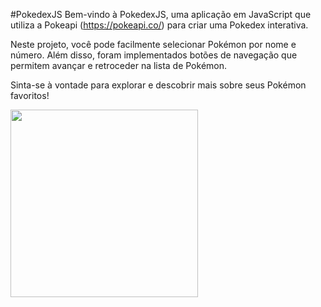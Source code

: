#PokedexJS
Bem-vindo à PokedexJS, uma aplicação em JavaScript que utiliza a Pokeapi (https://pokeapi.co/) para criar uma Pokedex interativa.

Neste projeto, você pode facilmente selecionar Pokémon por nome e número. Além disso, foram implementados botões de navegação que permitem avançar e retroceder na lista de Pokémon.

Sinta-se à vontade para explorar e descobrir mais sobre seus Pokémon favoritos!

<img align="left" width="300" src="https://github.com/AlexandreSantanaa/PokedexJS/assets/126908528/e3e4afda-ab4d-446d-81a8-2dcc5b79d95a">


